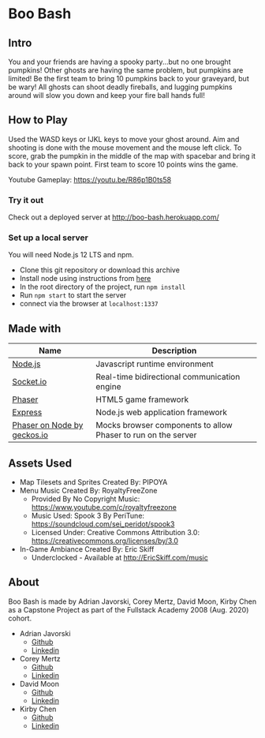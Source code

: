 # Boo Bash

## Intro

You and your friends are having a spooky party...but no one brought pumpkins! Other ghosts are having the same problem, but pumpkins are limited! Be the first team to bring 10 pumpkins back to your graveyard, but be wary! All ghosts can shoot deadly fireballs, and lugging pumpkins around will slow you down and keep your fire ball hands full!

## How to Play

Used the WASD keys or IJKL keys to move your ghost around. Aim and shooting is done with the mouse movement and the mouse left click. To score, grab the pumpkin in the middle of the map with spacebar and bring it back to your spawn point. First team to score 10 points wins the game.

Youtube Gameplay: https://youtu.be/R86p1B0ts58

### Try it out

Check out a deployed server at http://boo-bash.herokuapp.com/

### Set up a local server

You will need Node.js 12 LTS and npm.

- Clone this git repository or download this archive
- Install node using instructions from [here](https://nodejs.org/en/download/package-manager/)
- In the root directory of the project, run `npm install`
- Run `npm start` to start the server
- connect via the browser at `localhost:1337`

## Made with

| Name                                                                        | Description                                                   |
| --------------------------------------------------------------------------- | ------------------------------------------------------------- |
| [Node.js](https://nodejs.org)                                               | Javascript runtime environment                                |
| [Socket.io](https://socket.io/)                                             | Real-time bidirectional communication engine                  |
| [Phaser](https://phaser.io/)                                                | HTML5 game framework                                          |
| [Express](https://expressjs.com/)                                           | Node.js web application framework                             |
| [Phaser on Node by geckos.io](https://github.com/geckosio/phaser-on-nodejs) | Mocks browser components to allow Phaser to run on the server |

## Assets Used

- Map Tilesets and Sprites Created By: PIPOYA
- Menu Music Created By: RoyaltyFreeZone
  - Provided By No Copyright Music: https://www.youtube.com/c/royaltyfreezone
  - Music Used: Spook 3 By PeriTune: https://soundcloud.com/sei_peridot/spook3
  - Licensed Under: Creative Commons Attribution 3.0: https://creativecommons.org/licenses/by/3.0
- In-Game Ambiance Created By: Eric Skiff
  - Underclocked - Available at http://EricSkiff.com/music
  
## About

Boo Bash is made by Adrian Javorski, Corey Mertz, David Moon, Kirby Chen as a Capstone Project as part of the Fullstack Academy 2008 (Aug. 2020) cohort.

* Adrian Javorski
  * [Github](https://github.com/ajavorskidev)
  * [Linkedin](https://www.linkedin.com/in/adrian-javorski/)
* Corey Mertz
  * [Github](https://github.com/FrostyCupCakes)
  * [Linkedin](https://www.linkedin.com/in/corey-mertz-8a81661b4/)
* David Moon
  * [Github](https://github.com/moondrek)
  * [Linkedin](https://www.linkedin.com/in/moon-david/)
* Kirby Chen
  * [Github](https://github.com/Cloudykirby)
  * [Linkedin](https://www.linkedin.com/in/kirbyc6/)
